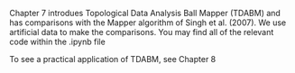 Chapter 7 introdues Topological Data Analysis Ball Mapper (TDABM) and has comparisons with the Mapper algorithm of Singh et al. (2007). We use artificial data to make the comparisons. You may find all of the relevant code within the .ipynb file

To see a practical application of TDABM, see Chapter 8
